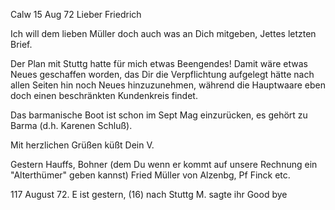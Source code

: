  Calw 15 Aug 72
Lieber Friedrich

Ich will dem lieben Müller doch auch was an Dich mitgeben, Jettes letzten Brief.

Der Plan mit Stuttg hatte für mich etwas Beengendes! Damit wäre etwas Neues geschaffen worden, das Dir die Verpflichtung aufgelegt hätte nach allen Seiten hin noch Neues hinzuzunehmen, während die Hauptwaare eben doch einen beschränkten Kundenkreis findet.

Das barmanische Boot ist schon im Sept Mag einzurücken, es gehört zu Barma (d.h. Karenen Schluß).

Mit herzlichen Grüßen küßt
 Dein V.

Gestern Hauffs, Bohner (dem Du wenn er kommt auf unsere Rechnung ein "Alterthümer" geben kannst) Fried Müller von Alzenbg, Pf Finck etc. 

117 August 72. E ist gestern, (16) nach Stuttg M. sagte ihr Good bye 
